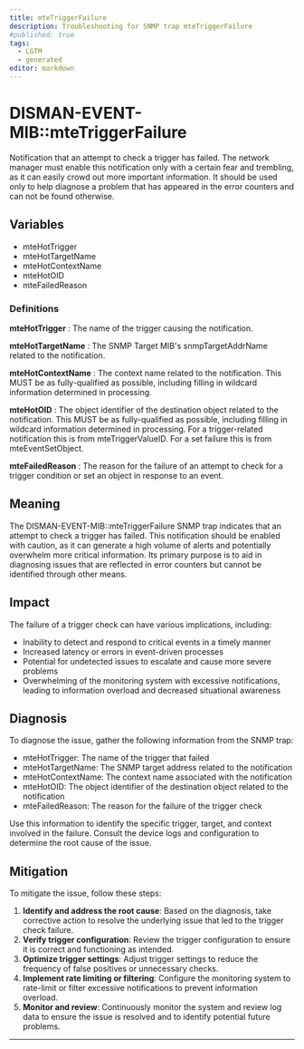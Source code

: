 ```yaml
---
title: mteTriggerFailure
description: Troubleshooting for SNMP trap mteTriggerFailure
#published: true
tags:
  - LGTM
  - generated
editor: markdown
---
```


# DISMAN-EVENT-MIB::mteTriggerFailure 

Notification that an attempt to check a trigger has failed.
The network manager must enable this notification only with
a certain fear and trembling, as it can easily crowd out more
important information.  It should be used only to help diagnose
a problem that has appeared in the error counters and can not
be found otherwise. 


## Variables


  - mteHotTrigger
  - mteHotTargetName
  - mteHotContextName
  - mteHotOID
  - mteFailedReason 

### Definitions 


**mteHotTrigger** 
: The name of the trigger causing the notification. 

**mteHotTargetName** 
: The SNMP Target MIB's snmpTargetAddrName related to the
notification. 

**mteHotContextName** 
: The context name related to the notification.  This MUST be as
fully-qualified as possible, including filling in wildcard
information determined in processing. 

**mteHotOID** 
: The object identifier of the destination object related to the
notification.  This MUST be as fully-qualified as possible,
including filling in wildcard information determined in
processing.
For a trigger-related notification this is from
mteTriggerValueID.
For a set failure this is from mteEventSetObject. 

**mteFailedReason** 
: The reason for the failure of an attempt to check for a
trigger condition or set an object in response to an event. 


## Meaning

The DISMAN-EVENT-MIB::mteTriggerFailure SNMP trap indicates that an attempt to check a trigger has failed. This notification should be enabled with caution, as it can generate a high volume of alerts and potentially overwhelm more critical information. Its primary purpose is to aid in diagnosing issues that are reflected in error counters but cannot be identified through other means.

## Impact

The failure of a trigger check can have various implications, including:

* Inability to detect and respond to critical events in a timely manner
* Increased latency or errors in event-driven processes
* Potential for undetected issues to escalate and cause more severe problems
* Overwhelming of the monitoring system with excessive notifications, leading to information overload and decreased situational awareness

## Diagnosis

To diagnose the issue, gather the following information from the SNMP trap:

* mteHotTrigger: The name of the trigger that failed
* mteHotTargetName: The SNMP target address related to the notification
* mteHotContextName: The context name associated with the notification
* mteHotOID: The object identifier of the destination object related to the notification
* mteFailedReason: The reason for the failure of the trigger check

Use this information to identify the specific trigger, target, and context involved in the failure. Consult the device logs and configuration to determine the root cause of the issue.

## Mitigation

To mitigate the issue, follow these steps:

1. **Identify and address the root cause**: Based on the diagnosis, take corrective action to resolve the underlying issue that led to the trigger check failure.
2. **Verify trigger configuration**: Review the trigger configuration to ensure it is correct and functioning as intended.
3. **Optimize trigger settings**: Adjust trigger settings to reduce the frequency of false positives or unnecessary checks.
4. **Implement rate limiting or filtering**: Configure the monitoring system to rate-limit or filter excessive notifications to prevent information overload.
5. **Monitor and review**: Continuously monitor the system and review log data to ensure the issue is resolved and to identify potential future problems.
---




